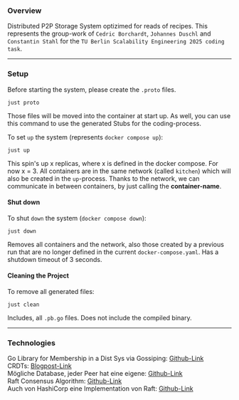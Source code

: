 ### Overview
Distributed P2P Storage System optizimed for reads of recipes. This represents the group-work of `Cedric Borchardt`, `Johannes Duschl` 
and `Constantin Stahl` for the `TU Berlin Scalability Engineering 2025 coding task`.

---
### Setup

Before starting the system, please create the `.proto` files.

```shell
just proto
```
Those files will be moved into the container at start up.
As well, you can use this command to use the generated Stubs for the coding-process.

To set `up` the system (represents `docker compose up`):

```shell
just up
```
This spin's up x replicas, where x is defined in the docker compose. For now x = 3.
All containers are in the same network (called `kitchen`) which will also be created in the `up`-process.
Thanks to the network, we can communicate in between containers, by just calling the **container-name**.

#### Shut down

To shut `down` the system (`docker compose down`):
```shell
just down
```
Removes all containers and the network, also those created by a previous run that are no longer defined in the current `docker-compose.yaml`.
Has a shutdown timeout of 3 seconds.


#### Cleaning the Project
To remove all generated files:
```shell
just clean
```

Includes, all `.pb.go` files. Does not include the compiled binary.

---
### Technologies

Go Library for Membership in a Dist Sys via Gossiping: [Github-Link](https://github.com/hashicorp/memberlist)\
CRDTs: [Blogpost-Link](https://crdt.tech/) \
Mögliche Database, jeder Peer hat eine eigene: [Github-Link](https://github.com/etcd-io/bbolt) \
Raft Consensus Algorithm: [Github-Link](https://raft.github.io/) \
Auch von HashiCorp eine Implementation von Raft: [Github-Link](https://github.com/hashicorp/raft)